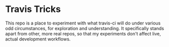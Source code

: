Travis Tricks
=============

This repo is a place to experiment with what travis-ci will do
under various odd circumstances, for exploration and
understanding.  It specifically stands apart from other, more real
repos, so that my experiments don't affect live, actual
development workflows.
